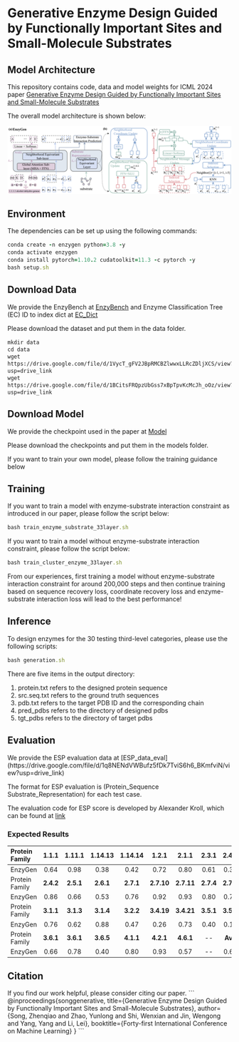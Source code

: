 <h1>Generative Enzyme Design Guided by Functionally Important Sites and Small-Molecule Substrates</h1>

<h2>Model Architecture</h2>

This repository contains code, data and model weights for ICML 2024 paper [Generative Enzyme Design Guided by Functionally Important Sites and Small-Molecule Substrates](https://openreview.net/pdf/b349f5504ef1e6143231064979e2e96feaf5a6a9.pdf)

The overall model architecture is shown below:

![image](./enzygen_overview.png)


<h2>Environment</h2>
The dependencies can be set up using the following commands:

```ruby
conda create -n enzygen python=3.8 -y 
conda activate enzygen 
conda install pytorch=1.10.2 cudatoolkit=11.3 -c pytorch -y 
bash setup.sh 
```

<h2>Download Data</h2>

We provide the EnzyBench at [EnzyBench](https://drive.google.com/file/d/1VycT_gFV2JBpRMCBZlwwxLLRcZDljXCS/view?usp=drive_link) 
 and Enzyme Classification Tree (EC) ID to index dict at [EC_Dict](https://drive.google.com/file/d/1BCitsFRQpzUbGss7xBpTpvKcMcJh_oOz/view?usp=drive_link)

Please download the dataset and put them in the data folder.

```angular2html
mkdir data 
cd data 
wget https://drive.google.com/file/d/1VycT_gFV2JBpRMCBZlwwxLLRcZDljXCS/view?usp=drive_link
wget https://drive.google.com/file/d/1BCitsFRQpzUbGss7xBpTpvKcMcJh_oOz/view?usp=drive_link
```

<h2>Download Model</h2>

We provide the checkpoint used in the paper at [Model](https://drive.google.com/file/d/1J017IloeycjTucovPncg-URMhnHr-jie/view?usp=drive_link) 


Please download the checkpoints and put them in the models folder.

If you want to train your own model, please follow the training guidance below

<h2>Training</h2>
If you want to train a model with enzyme-substrate interaction constraint as introduced in our paper, please follow the script below:

```ruby
bash train_enzyme_substrate_33layer.sh
```

If you want to train a model without enzyme-substrate interaction constraint, please follow the script below:

```ruby
bash train_cluster_enzyme_33layer.sh
```

From our experiences, first training a model without enzyme-substrate interaction constraint for around 200,000 steps and then continue training based on sequence recovery loss, coordinate recovery loss and enzyme-substrate interaction loss will lead to the best performance!

<h2>Inference</h2>
To design enzymes for the 30 testing third-level categories, please use the following scripts:

```ruby
bash generation.sh
```

There are five items in the output directory:

1. protein.txt refers to the designed protein sequence
2. src.seq.txt refers to the ground truth sequences
3. pdb.txt refers to the target PDB ID and the corresponding chain
4. pred_pdbs refers to the directory of designed pdbs
5. tgt_pdbs refers to the directory of target pdbs


<h2>Evaluation</h2>
We provide the ESP evaluation data at [ESP_data_eval](https://drive.google.com/file/d/1q8NENdVWBufz5fDk7TviS6h6_BKmfviN/view?usp=drive_link)

The format for ESP evaluation is (Protein_Sequence Substrate_Representation) for each test case.

The evaluation code for ESP score is developed by Alexander Kroll, which can be found at [link](https://github.com/AlexanderKroll/ESP_prediction_function/tree/main)

<h3>Expected Results</h3>

| Protein Family |   1.1.1   |  1.11.1   |  1.14.13  |  1.14.14  |   1.2.1    |   2.1.1    |   2.3.1   |   2.4.1   |
|:---------------|:---------:|:---------:|:---------:|:---------:|:----------:|:----------:|:---------:|:---------:|
| EnzyGen        |   0.64    |   0.98    |   0.38    |   0.42    |    0.72    |    0.80    |   0.61    |   0.38    |
| Protein Family | **2.4.2** | **2.5.1** | **2.6.1** | **2.7.1** | **2.7.10** | **2.7.11** | **2.7.4** | **2.7.7** |
| EnzyGen        |   0.86    |   0.66    |   0.53    |   0.76    |    0.92    |    0.93    |   0.80    |   0.79    |
| Protein Family | **3.1.1** | **3.1.3** | **3.1.4** | **3.2.2** | **3.4.19** | **3.4.21** | **3.5.1** | **3.5.2** |
| EnzyGen        |   0.76    |   0.62    |   0.88    |   0.47    |    0.26    |    0.73    |   0.40    |   0.14    |
| Protein Family | **3.6.1** | **3.6.1** | **3.6.5** | **4.1.1** | **4.2.1**  | **4.6.1**  |    --     |  **Avg**  |
| EnzyGen        |   0.66    |   0.78    |   0.40    |   0.80    |    0.93    |    0.57    |    --     |   0.65    |


<h2>Citation</h2>
If you find our work helpful, please consider citing our paper.
```
@inproceedings{songgenerative,
  title={Generative Enzyme Design Guided by Functionally Important Sites and Small-Molecule Substrates},
  author={Song, Zhenqiao and Zhao, Yunlong and Shi, Wenxian and Jin, Wengong and Yang, Yang and Li, Lei},
  booktitle={Forty-first International Conference on Machine Learning}
}
```